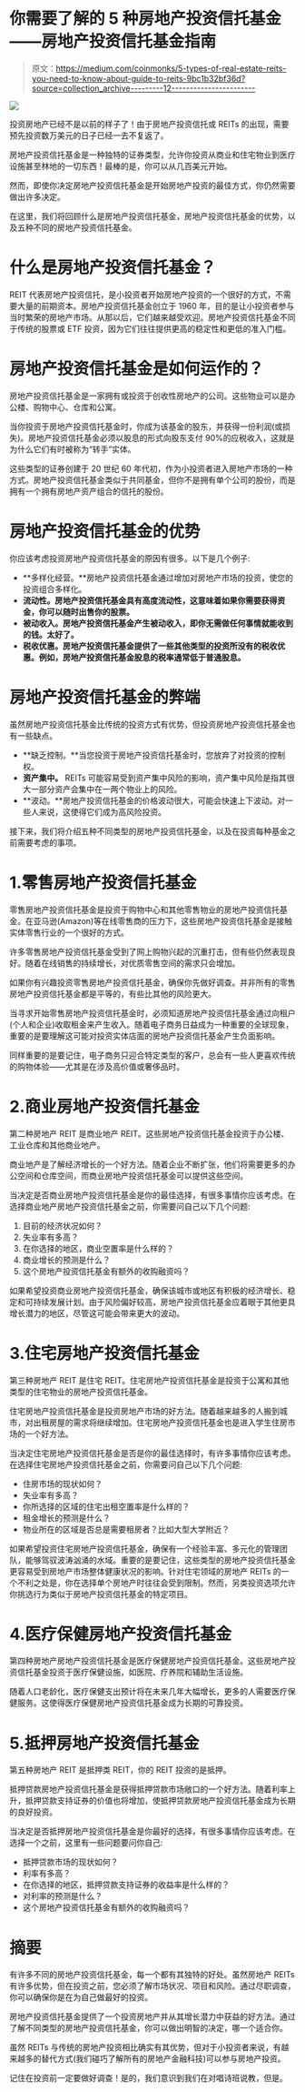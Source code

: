 # 你需要了解的 5 种房地产投资信托基金——房地产投资信托基金指南

> 原文：<https://medium.com/coinmonks/5-types-of-real-estate-reits-you-need-to-know-about-guide-to-reits-9bc1b32bf36d?source=collection_archive---------12----------------------->

![](img/fc0ffb34574402efa0441f26ea9b76fb.png)

投资房地产已经不是以前的样子了！由于房地产投资信托或 REITs 的出现，需要预先投资数万美元的日子已经一去不复返了。

房地产投资信托基金是一种独特的证券类型，允许你投资从商业和住宅物业到医疗设施甚至林地的一切东西！最棒的是，你可以从几百美元开始。

然而，即使你决定房地产投资信托基金是开始房地产投资的最佳方式，你仍然需要做出许多决定。

在这里，我们将回顾什么是房地产投资信托基金，房地产投资信托基金的优势，以及五种不同的房地产投资信托基金。

# 什么是房地产投资信托基金？

REIT 代表房地产投资信托，是小投资者开始房地产投资的一个很好的方式，不需要大量的前期资本。房地产投资信托基金创立于 1960 年，目的是让小投资者参与当时繁荣的房地产市场。从那以后，它们越来越受欢迎。房地产投资信托基金不同于传统的股票或 ETF 投资，因为它们往往提供更高的稳定性和更低的准入门槛。

# 房地产投资信托基金是如何运作的？

房地产投资信托基金是一家拥有或投资于创收性房地产的公司。这些物业可以是办公楼、购物中心、仓库和公寓。

当你投资于房地产投资信托基金时，你成为该基金的股东，并获得一份利润(或损失)。房地产投资信托基金必须以股息的形式向股东支付 90%的应税收入，这就是为什么它们有时被称为“转手”实体。

这些类型的证券创建于 20 世纪 60 年代初，作为小投资者进入房地产市场的一种方式。房地产投资信托基金类似于共同基金，但你不是拥有单个公司的股份，而是拥有一个拥有房地产资产组合的信托的股份。

# 房地产投资信托基金的优势

你应该考虑投资房地产投资信托基金的原因有很多。以下是几个例子:

*   **多样化经营。**房地产投资信托基金通过增加对房地产市场的投资，使您的投资组合多样化。
*   **流动性。房地产投资信托基金具有高度流动性，这意味着如果你需要获得资金，你可以随时出售你的股票。**
*   **被动收入。房地产投资信托基金产生被动收入，即你无需做任何事情就能收到的钱。太好了。**
*   **税收优惠。房地产投资信托基金提供了一些其他类型的投资所没有的税收优惠。例如，房地产投资信托基金股息的税率通常低于普通股息。**

# 房地产投资信托基金的弊端

虽然房地产投资信托基金比传统的投资方式有优势，但投资房地产投资信托基金也有一些缺点。

*   **缺乏控制。**当您投资于房地产投资信托基金时，您放弃了对投资的控制权。
*   **资产集中。** REITs 可能容易受到资产集中风险的影响，资产集中风险是指其很大一部分资产会集中在一两个物业上的风险。
*   **波动。**房地产投资信托基金的价格波动很大，可能会快速上下波动。对一些人来说，这使得它们成为高风险投资。

接下来，我们将介绍五种不同类型的房地产投资信托基金，以及在投资每种基金之前需要考虑的事项。

# 1.零售房地产投资信托基金

零售房地产投资信托基金是投资于购物中心和其他零售物业的房地产投资信托基金。在亚马逊(Amazon)等在线零售商的压力下，这些房地产投资信托基金是接触实体零售行业的一个很好的方式。

许多零售房地产投资信托基金受到了网上购物兴起的沉重打击，但有些仍然表现良好。随着在线销售的持续增长，对优质零售空间的需求只会增加。

如果你有兴趣投资零售房地产投资信托基金，确保你先做好调查。并非所有的零售房地产投资信托基金都是平等的，有些比其他的风险更大。

当寻求开始零售房地产投资信托基金时，必须知道房地产投资信托基金通过向租户(个人和企业)收取租金来产生收入。随着电子商务日益成为一种重要的全球现象，重要的是要理解这可能对投资实体店面的房地产投资信托基金产生负面影响。

同样重要的是要记住，电子商务只迎合特定类型的客户，总会有一些人更喜欢传统的购物体验——尤其是在涉及高价值或奢侈品时。

# 2.商业房地产投资信托基金

第二种房地产 REIT 是商业地产 REIT。这些房地产投资信托基金投资于办公楼、工业仓库和其他商业地产。

商业地产是了解经济增长的一个好方法。随着企业不断扩张，他们将需要更多的办公空间和仓库空间，而商业房地产投资信托基金可以提供这些空间。

当决定是否商业房地产投资信托基金是你的最佳选择，有很多事情你应该考虑。在选择商业地产房地产投资信托基金之前，你需要问自己以下几个问题:

1.  目前的经济状况如何？
2.  失业率有多高？
3.  在你选择的地区，商业空置率是什么样的？
4.  商业增长的预测是什么？
5.  这个房地产投资信托基金有额外的收购融资吗？

如果希望投资商业房地产投资信托基金，确保该城市或地区有积极的经济增长、稳定和可持续发展计划。由于风险偏好较高，房地产投资信托基金应着眼于其他更具增长潜力的地区，尽管这可能会带来更大的波动。

# 3.住宅房地产投资信托基金

第三种房地产 REIT 是住宅 REIT。住宅房地产投资信托基金是投资于公寓和其他类型的住宅物业的房地产投资信托基金。

住宅房地产投资信托基金是投资房地产市场的好方法。随着越来越多的人搬到城市，对出租房屋的需求将继续增加。住宅房地产投资信托基金也是进入学生住房市场的一个好方法。

当决定住宅房地产投资信托基金是否是你的最佳选择时，有许多事情你应该考虑。在选择住宅房地产投资信托基金之前，你需要问自己以下几个问题:

*   住房市场的现状如何？
*   失业率有多高？
*   你所选择的区域的住宅出租空置率是什么样的？
*   租金增长的预测是什么？
*   物业所在的区域是否总是需要租房者？比如大型大学附近？

如果希望投资住宅房地产投资信托基金，确保有一个经验丰富、多元化的管理团队，能够驾驭波涛汹涌的水域。重要的是要记住，这些类型的房地产投资信托基金更容易受到房地产市场整体健康状况的影响。针对住宅领域的房地产 REITs 的一个不利之处是，你在选择单个房地产时往往会受到限制。然而，另类投资选项允许你挑选行为类似于房地产投资信托基金的特定项目。

# 4.医疗保健房地产投资信托基金

第四种房地产房地产投资信托基金是医疗保健房地产投资信托基金。这些房地产投资信托基金投资于医疗保健设施，如医院、疗养院和辅助生活设施。

随着人口老龄化，医疗保健支出预计将在未来几年大幅增长，更多的人需要医疗保健服务。这使得医疗保健房地产投资信托基金成为长期的可靠投资。

# 5.抵押房地产投资信托基金

第五种房地产 REIT 是抵押类 REIT，你的 REIT 投资的是抵押。

抵押贷款房地产投资信托基金是获得抵押贷款市场敞口的一个好方法。随着利率上升，抵押贷款支持证券的价值也将增加，使抵押贷款房地产投资信托基金成为长期的良好投资。

当决定是否抵押房地产投资信托基金是你最好的选择，有很多事情你应该考虑。在选择一个之前，这里有一些问题要问你自己:

*   抵押贷款市场的现状如何？
*   利率有多高？
*   在你选择的地区，抵押贷款支持证券的收益率是什么样的？
*   对利率的预测是什么？
*   这个房地产投资信托基金有额外的收购融资吗？

# 摘要

有许多不同的房地产投资信托基金，每一个都有其独特的好处。虽然房地产 REITs 有许多优势，但在投资之前，您必须了解市场状况、项目和风险。通过尽职调查，你可以确保你是在为自己做最好的投资。

房地产投资信托基金提供了一个投资房地产并从其增长潜力中获益的好方法。通过了解不同类型的房地产投资信托基金，你可以做出明智的决定，哪一个适合你。

虽然 REITs 与传统的房地产投资相比确实有其优势，但对于小投资者来说，有越来越多的替代方式(我们碰巧了解所有的房地产金融科技)可以参与房地产投资。

记住在投资前一定要做好调查！是的，我们意识到我们在对唱诗班说教，但是。